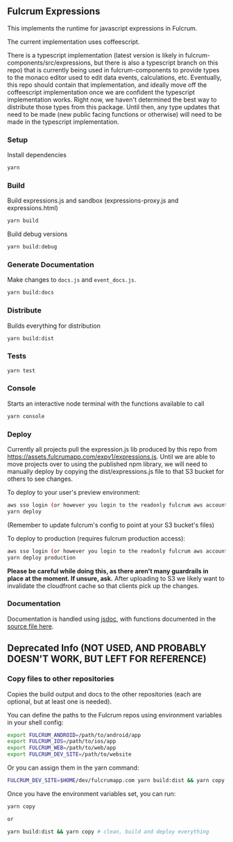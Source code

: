 ## Fulcrum Expressions
This implements the runtime for javascript expressions in Fulcrum.

The current implementation uses coffeescript.

There is a typescript implementation (latest version is likely in fulcrum-components/src/expressions, but there is also a typescript branch on this repo) that is currently being used in fulcrum-components to provide types to the monaco editor used to edit data events, calculations, etc.
Eventually, this repo should contain that implementation, and ideally move off the coffeescript implementation once we are confident the typescript implementation works.
Right now, we haven't determined the best way to distribute those types from this package. Until then, any type updates that need to be made (new public facing functions or otherwise) will need to be made in the typescript implementation.

### Setup
Install dependencies
```sh
yarn
```

### Build
Build expressions.js and sandbox (expressions-proxy.js and expressions.html)
```sh
yarn build
```
Build debug versions
```sh
yarn build:debug
```

### Generate Documentation
Make changes to `docs.js` and `event_docs.js`.
```sh
yarn build:docs
```

### Distribute
Builds everything for distribution
```sh
yarn build:dist
```

### Tests
```sh
yarn test
```

### Console
Starts an interactive node terminal with the functions available to call
```sh
yarn console
```

### Deploy
Currently all projects pull the expression.js lib produced by this repo from https://assets.fulcrumapp.com/expv1/expressions.js. Until we are able to move projects over to using the published npm library, we will need to manually deploy by copying the dist/expressions.js file to that S3 bucket for others to see changes.

To deploy to your user's preview environment:
```sh
aws sso login (or however you login to the readonly fulcrum aws account)
yarn deploy
```
(Remember to update fulcrum's config to point at your S3 bucket's files)

To deploy to production (requires fulcrum production access):
```sh
aws sso login (or however you login to the readonly fulcrum aws account)
yarn deploy production
```
**Please be careful while doing this, as there aren't many guardrails in place at the moment. If unsure, ask.**
After uploading to S3 we likely want to invalidate the cloudfront cache so that clients pick up the changes.

### Documentation
Documentation is handled using [jsdoc](http://usejsdoc.org/), with functions documented in the [source file here](https://github.com/fulcrumapp/fulcrum-expressions/blob/master/docs/docs.js).

## Deprecated Info (NOT USED, AND PROBABLY DOESN'T WORK, BUT LEFT FOR REFERENCE)

### Copy files to other repositories
Copies the build output and docs to the other repositories (each are optional, but at least one is needed).

You can define the paths to the Fulcrum repos using environment variables in your shell config:

```sh
export FULCRUM_ANDROID=/path/to/android/app
export FULCRUM_IOS=/path/to/ios/app
export FULCRUM_WEB=/path/to/web/app
export FULCRUM_DEV_SITE=/path/to/website
```

Or you can assign them in the yarn command:

```sh
FULCRUM_DEV_SITE=$HOME/dev/fulcrumapp.com yarn build:dist && yarn copy
```

Once you have the environment variables set, you can run:

```sh
yarn copy

or

yarn build:dist && yarn copy # clean, build and deploy everything
```
